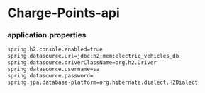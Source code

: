 # Charge-Points-api

### application.properties
```bash
spring.h2.console.enabled=true
spring.datasource.url=jdbc:h2:mem:electric_vehicles_db
spring.datasource.driverClassName=org.h2.Driver
spring.datasource.username=sa
spring.datasource.password=
spring.jpa.database-platform=org.hibernate.dialect.H2Dialect
```
